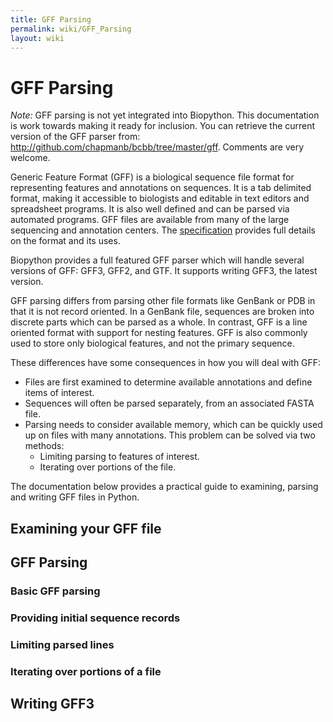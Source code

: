 ```yaml
---
title: GFF Parsing
permalink: wiki/GFF_Parsing
layout: wiki
---
```


GFF Parsing
===========

*Note:* GFF parsing is not yet integrated into Biopython. This
documentation is work towards making it ready for inclusion. You can
retrieve the current version of the GFF parser from:
<http://github.com/chapmanb/bcbb/tree/master/gff>. Comments are very
welcome.

Generic Feature Format (GFF) is a biological sequence file format for
representing features and annotations on sequences. It is a tab
delimited format, making it accessible to biologists and editable in
text editors and spreadsheet programs. It is also well defined and can
be parsed via automated programs. GFF files are available from many of
the large sequencing and annotation centers. The
[specification](http://www.sequenceontology.org/gff3.shtml) provides
full details on the format and its uses.

Biopython provides a full featured GFF parser which will handle several
versions of GFF: GFF3, GFF2, and GTF. It supports writing GFF3, the
latest version.

GFF parsing differs from parsing other file formats like GenBank or PDB
in that it is not record oriented. In a GenBank file, sequences are
broken into discrete parts which can be parsed as a whole. In contrast,
GFF is a line oriented format with support for nesting features. GFF is
also commonly used to store only biological features, and not the
primary sequence.

These differences have some consequences in how you will deal with GFF:

-   Files are first examined to determine available annotations and
    define items of interest.
-   Sequences will often be parsed separately, from an associated
    FASTA file.
-   Parsing needs to consider available memory, which can be quickly
    used up on files with many annotations. This problem can be solved
    via two methods:
    -   Limiting parsing to features of interest.
    -   Iterating over portions of the file.

The documentation below provides a practical guide to examining, parsing
and writing GFF files in Python.

Examining your GFF file
-----------------------

GFF Parsing
-----------

### Basic GFF parsing

### Providing initial sequence records

### Limiting parsed lines

### Iterating over portions of a file

Writing GFF3
------------
